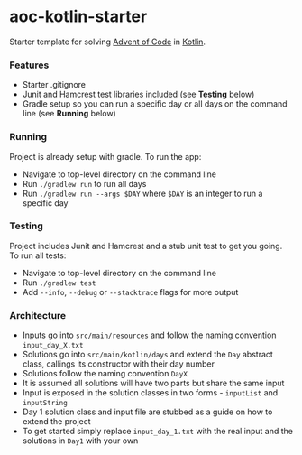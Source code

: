# aoc-kotlin-starter

Starter template for solving [Advent of Code](https://adventofcode.com) in [Kotlin](https://kotlinlang.org/).

### Features

*  Starter .gitignore
* Junit and Hamcrest test libraries included (see **Testing** below)
* Gradle setup so you can run a specific day or all days on the command line (see **Running** below)

### Running

Project is already setup with gradle. To run the app:

* Navigate to top-level directory on the command line
* Run `./gradlew run` to run all days
* Run `./gradlew run --args $DAY` where `$DAY` is an integer to run a specific day

### Testing

Project includes Junit and Hamcrest and a stub unit test to get you going. To run all tests:

* Navigate to top-level directory on the command line
* Run `./gradlew test`
* Add `--info`, `--debug` or `--stacktrace` flags for more output

### Architecture

* Inputs go into `src/main/resources` and follow the naming convention `input_day_X.txt`
* Solutions go into `src/main/kotlin/days` and extend the `Day` abstract class, callings its constructor with their day number 
* Solutions follow the naming convention `DayX`
* It is assumed all solutions will have two parts but share the same input
* Input is exposed in the solution classes in two forms - `inputList` and `inputString`
* Day 1 solution class and input file are stubbed as a guide on how to extend the project
* To get started simply replace `input_day_1.txt` with the real input and the solutions in `Day1` with your own
